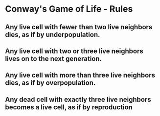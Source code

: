 # Conway's Game of Life - Rules
## Any live cell with fewer than two live neighbors dies, as if by underpopulation.
## Any live cell with two or three live neighbors lives on to the next generation.
## Any live cell with more than three live neighbors dies, as if by overpopulation.
## Any dead cell with exactly three live neighbors becomes a live cell, as if by reproduction